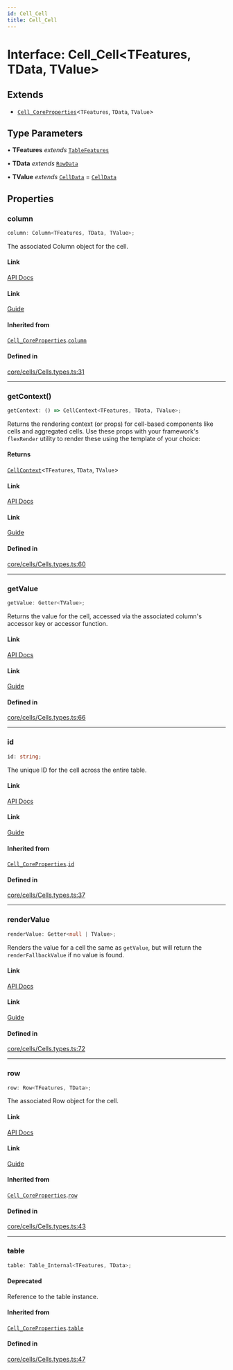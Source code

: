 ```yaml
---
id: Cell_Cell
title: Cell_Cell
---
```


# Interface: Cell\_Cell\<TFeatures, TData, TValue\>

## Extends

- [`Cell_CoreProperties`](cell_coreproperties.md)\<`TFeatures`, `TData`, `TValue`\>

## Type Parameters

• **TFeatures** *extends* [`TableFeatures`](../type-aliases/tablefeatures.md)

• **TData** *extends* [`RowData`](../type-aliases/rowdata.md)

• **TValue** *extends* [`CellData`](../type-aliases/celldata.md) = [`CellData`](../type-aliases/celldata.md)

## Properties

### column

```ts
column: Column<TFeatures, TData, TValue>;
```

The associated Column object for the cell.

#### Link

[API Docs](https://tanstack.com/table/v8/docs/api/core/cell#column)

#### Link

[Guide](https://tanstack.com/table/v8/docs/guide/cells)

#### Inherited from

[`Cell_CoreProperties`](cell_coreproperties.md).[`column`](Cell_CoreProperties.md#column)

#### Defined in

[core/cells/Cells.types.ts:31](https://github.com/TanStack/table/blob/main/packages/table-core/src/core/cells/Cells.types.ts#L31)

***

### getContext()

```ts
getContext: () => CellContext<TFeatures, TData, TValue>;
```

Returns the rendering context (or props) for cell-based components like cells and aggregated cells. Use these props with your framework's `flexRender` utility to render these using the template of your choice:

#### Returns

[`CellContext`](cellcontext.md)\<`TFeatures`, `TData`, `TValue`\>

#### Link

[API Docs](https://tanstack.com/table/v8/docs/api/core/cell#getcontext)

#### Link

[Guide](https://tanstack.com/table/v8/docs/guide/cells)

#### Defined in

[core/cells/Cells.types.ts:60](https://github.com/TanStack/table/blob/main/packages/table-core/src/core/cells/Cells.types.ts#L60)

***

### getValue

```ts
getValue: Getter<TValue>;
```

Returns the value for the cell, accessed via the associated column's accessor key or accessor function.

#### Link

[API Docs](https://tanstack.com/table/v8/docs/api/core/cell#getvalue)

#### Link

[Guide](https://tanstack.com/table/v8/docs/guide/cells)

#### Defined in

[core/cells/Cells.types.ts:66](https://github.com/TanStack/table/blob/main/packages/table-core/src/core/cells/Cells.types.ts#L66)

***

### id

```ts
id: string;
```

The unique ID for the cell across the entire table.

#### Link

[API Docs](https://tanstack.com/table/v8/docs/api/core/cell#id)

#### Link

[Guide](https://tanstack.com/table/v8/docs/guide/cells)

#### Inherited from

[`Cell_CoreProperties`](cell_coreproperties.md).[`id`](Cell_CoreProperties.md#id)

#### Defined in

[core/cells/Cells.types.ts:37](https://github.com/TanStack/table/blob/main/packages/table-core/src/core/cells/Cells.types.ts#L37)

***

### renderValue

```ts
renderValue: Getter<null | TValue>;
```

Renders the value for a cell the same as `getValue`, but will return the `renderFallbackValue` if no value is found.

#### Link

[API Docs](https://tanstack.com/table/v8/docs/api/core/cell#rendervalue)

#### Link

[Guide](https://tanstack.com/table/v8/docs/guide/cells)

#### Defined in

[core/cells/Cells.types.ts:72](https://github.com/TanStack/table/blob/main/packages/table-core/src/core/cells/Cells.types.ts#L72)

***

### row

```ts
row: Row<TFeatures, TData>;
```

The associated Row object for the cell.

#### Link

[API Docs](https://tanstack.com/table/v8/docs/api/core/cell#row)

#### Link

[Guide](https://tanstack.com/table/v8/docs/guide/cells)

#### Inherited from

[`Cell_CoreProperties`](cell_coreproperties.md).[`row`](Cell_CoreProperties.md#row)

#### Defined in

[core/cells/Cells.types.ts:43](https://github.com/TanStack/table/blob/main/packages/table-core/src/core/cells/Cells.types.ts#L43)

***

### ~~table~~

```ts
table: Table_Internal<TFeatures, TData>;
```

#### Deprecated

Reference to the table instance.

#### Inherited from

[`Cell_CoreProperties`](cell_coreproperties.md).[`table`](Cell_CoreProperties.md#table)

#### Defined in

[core/cells/Cells.types.ts:47](https://github.com/TanStack/table/blob/main/packages/table-core/src/core/cells/Cells.types.ts#L47)
